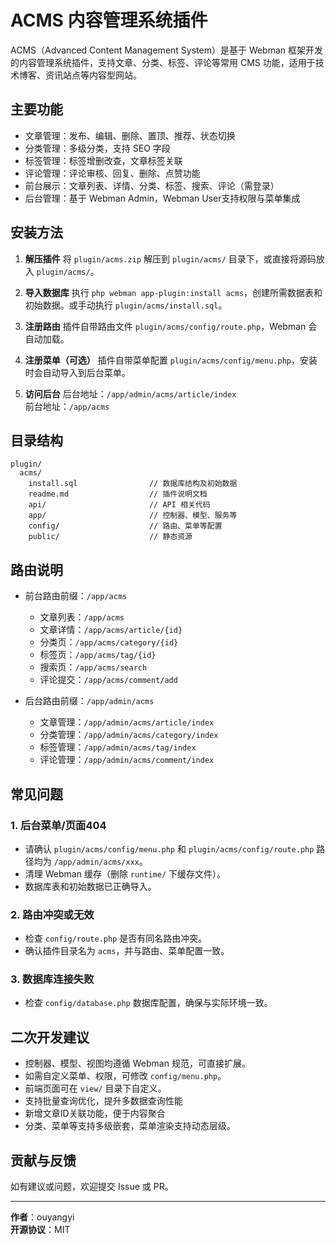 # ACMS 内容管理系统插件

ACMS（Advanced Content Management System）是基于 Webman 框架开发的内容管理系统插件，支持文章、分类、标签、评论等常用 CMS 功能，适用于技术博客、资讯站点等内容型网站。

## 主要功能

- 文章管理：发布、编辑、删除、置顶、推荐、状态切换
- 分类管理：多级分类，支持 SEO 字段
- 标签管理：标签增删改查，文章标签关联
- 评论管理：评论审核、回复、删除、点赞功能
- 前台展示：文章列表、详情、分类、标签、搜索、评论（需登录）
- 后台管理：基于 Webman Admin，Webman User支持权限与菜单集成

## 安装方法

1. **解压插件**
   将 `plugin/acms.zip` 解压到 `plugin/acms/` 目录下，或直接将源码放入 `plugin/acms/`。

2. **导入数据库**
   执行 `php webman app-plugin:install acms`，创建所需数据表和初始数据。或手动执行 `plugin/acms/install.sql`。

3. **注册路由**
   插件自带路由文件 `plugin/acms/config/route.php`，Webman 会自动加载。

4. **注册菜单（可选）**
   插件自带菜单配置 `plugin/acms/config/menu.php`，安装时会自动导入到后台菜单。

5. **访问后台**
   后台地址：`/app/admin/acms/article/index`  
   前台地址：`/app/acms`

## 目录结构

```
plugin/
  acms/
    install.sql                // 数据库结构及初始数据
    readme.md                  // 插件说明文档
    api/                       // API 相关代码
    app/                       // 控制器、模型、服务等
    config/                    // 路由、菜单等配置
    public/                    // 静态资源
```

## 路由说明

- 前台路由前缀：`/app/acms`
  - 文章列表：`/app/acms`
  - 文章详情：`/app/acms/article/{id}`
  - 分类页：`/app/acms/category/{id}`
  - 标签页：`/app/acms/tag/{id}`
  - 搜索页：`/app/acms/search`
  - 评论提交：`/app/acms/comment/add`

- 后台路由前缀：`/app/admin/acms`
  - 文章管理：`/app/admin/acms/article/index`
  - 分类管理：`/app/admin/acms/category/index`
  - 标签管理：`/app/admin/acms/tag/index`
  - 评论管理：`/app/admin/acms/comment/index`

## 常见问题

### 1. 后台菜单/页面404

- 请确认 `plugin/acms/config/menu.php` 和 `plugin/acms/config/route.php` 路径均为 `/app/admin/acms/xxx`。
- 清理 Webman 缓存（删除 `runtime/` 下缓存文件）。
- 数据库表和初始数据已正确导入。

### 2. 路由冲突或无效

- 检查 `config/route.php` 是否有同名路由冲突。
- 确认插件目录名为 `acms`，并与路由、菜单配置一致。

### 3. 数据库连接失败

- 检查 `config/database.php` 数据库配置，确保与实际环境一致。

## 二次开发建议

- 控制器、模型、视图均遵循 Webman 规范，可直接扩展。
- 如需自定义菜单、权限，可修改 `config/menu.php`。
- 前端页面可在 `view/` 目录下自定义。
- 支持批量查询优化，提升多数据查询性能
- 新增文章ID关联功能，便于内容聚合
- 分类、菜单等支持多级嵌套，菜单渲染支持动态层级。

## 贡献与反馈

如有建议或问题，欢迎提交 Issue 或 PR。

---

**作者**：ouyangyi  
**开源协议**：MIT
